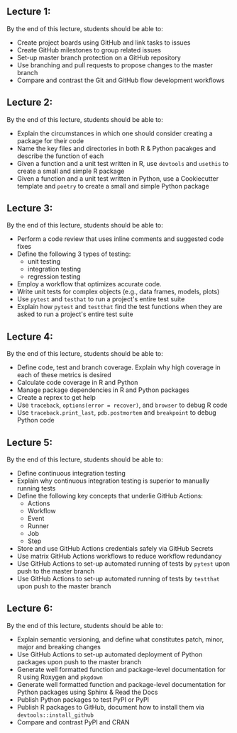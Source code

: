 <!-- #region -->
## Lecture 1:
By the end of this lecture, students should be able to:
- Create project boards using GitHub and link tasks to issues
- Create GitHub milestones to group related issues
- Set-up master branch protection on a GitHub repository
- Use branching and pull requests to propose changes to the master branch
- Compare and contrast the Git and GitHub flow development workflows

## Lecture 2: 
By the end of this lecture, students should be able to:
- Explain the circumstances in which one should consider creating a package for their code
- Name the key files and directories in both R & Python pacakges and describe the function of each
- Given a function and a unit test written in R, use `devtools` and `usethis` to create a small and simple R package
- Given a function and a unit test written in Python, use a Cookiecutter template and `poetry` to create a small and simple Python package


## Lecture 3: 
By the end of this lecture, students should be able to:
- Perform a code review that uses inline comments and suggested code fixes
- Define the following 3 types of testing:
    - unit testing
    - integration testing
    - regression testing
- Employ a workflow that optimizes accurate code.
- Write unit tests for complex objects (e.g., data frames, models, plots)
- Use `pytest` and `testhat` to run a project's entire test suite
- Explain how `pytest` and `testthat` find the test functions when they are asked to run a project's entire test suite

## Lecture 4:
By the end of this lecture, students should be able to:
- Define code, test and branch coverage. Explain why high coverage in each of these metrics is desired
- Calculate code coverage in R and Python
- Manage package dependencies in R and Python packages
- Create a reprex to get help
- Use `traceback`, `options(error = recover)`, and `browser` to debug R code
- Use `traceback.print_last`, `pdb.postmortem` and `breakpoint` to debug Python code

## Lecture 5:
By the end of this lecture, students should be able to:
- Define continuous integration testing
- Explain why continuous integration testing is superior to manually running tests
- Define the following key concepts that underlie GitHub Actions:
    - Actions
    - Workflow
    - Event
    - Runner
    - Job
    - Step
- Store and use GitHub Actions credentials safely via GitHub Secrets
- Use matrix GitHub Actions workflows to reduce workflow redundancy
- Use GitHub Actions to set-up automated running of tests by `pytest` upon push to the master branch
- Use GitHub Actions to set-up automated running of tests by `testthat` upon push to the master branch

## Lecture 6:
By the end of this lecture, students should be able to:
- Explain semantic versioning, and define what constitutes patch, minor, major and breaking changes
- Use GitHub Actions to set-up automated deployment of Python packages upon push to the master branch
- Generate well formatted function and package-level documentation for R using Roxygen and `pkgdown`
- Generate well formatted function and package-level documentation for Python packages using Sphinx & Read the Docs
- Publish Python packages to test PyPI or PyPI
- Publish R packages to GitHub, document how to install them via `devtools::install_github`
- Compare and contrast PyPI and CRAN
<!-- #endregion -->
